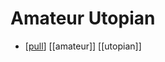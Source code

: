 # Amateur Utopian

- [[pull]] [[amateur]] [[utopian]]


[//begin]: # "Autogenerated link references for markdown compatibility"
[pull]: pull "Pull"
[//end]: # "Autogenerated link references"